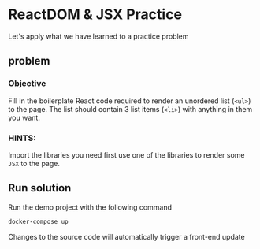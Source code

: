 # ReactDOM & JSX Practice

Let's apply what we have learned to a practice problem

## problem

### Objective

Fill in the boilerplate React code required to render an
unordered list (`<ul>`) to the page. The list should contain 3 list items
(`<li>`) with anything in them you want.

### HINTS:

Import the libraries you need first
use one of the libraries to render some `JSX` to the page.

## Run solution

Run the demo project with the following command

```sh
docker-compose up
```

Changes to the source code will automatically trigger a front-end update
